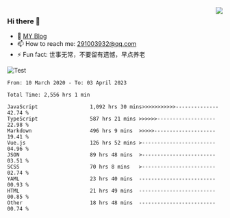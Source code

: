 <img align='right' src='https://github-readme-stats.vercel.app/api?username=niaogege&show_icons=true&theme=radical'/>

### Hi there 👋

- 🌱 [MY Blog](https://bythewayer.com/)
- 📫 How to reach me: 291003932@qq.com
- ⚡ Fun fact:  世事无常，不要留有遗憾，早点养老

![Test](https://github-readme-stats.vercel.app/api/top-langs/?username=niaogege&layout=compact)

<!--START_SECTION:waka-->

```text
From: 10 March 2020 - To: 03 April 2023

Total Time: 2,556 hrs 1 min

JavaScript                 1,092 hrs 30 mins>>>>>>>>>>>--------------   42.74 %
TypeScript                 587 hrs 21 mins >>>>>>-------------------   22.98 %
Markdown                   496 hrs 9 mins  >>>>>--------------------   19.41 %
Vue.js                     126 hrs 52 mins >------------------------   04.96 %
JSON                       89 hrs 48 mins  >------------------------   03.51 %
SCSS                       70 hrs 8 mins   >------------------------   02.74 %
YAML                       23 hrs 40 mins  -------------------------   00.93 %
HTML                       21 hrs 49 mins  -------------------------   00.85 %
Other                      18 hrs 48 mins  -------------------------   00.74 %
```

<!--END_SECTION:waka-->
